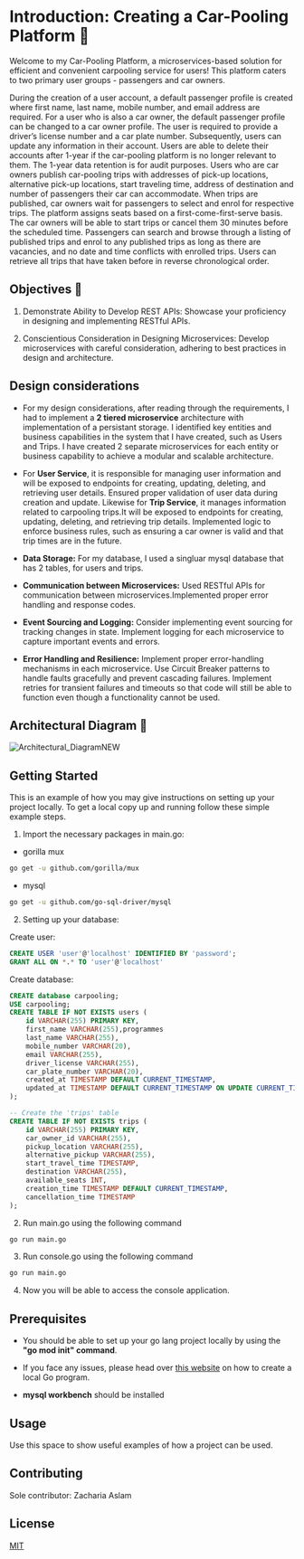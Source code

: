 # Introduction: Creating a Car-Pooling Platform 🚗
Welcome to my Car-Pooling Platform, a microservices-based solution for efficient and convenient carpooling service for users! This platform caters to two primary user groups - passengers and car owners. 

During the creation of a user account, a default passenger profile is created where first name, last name, mobile number, and email address are required. For a user who is also a car owner, the default passenger profile can be changed to a car owner profile. 
The user is required to provide a driver’s license number and a car plate number. Subsequently, users can update any information in their account. Users are able to delete their accounts after 1-year if the car-pooling platform is no longer relevant to them. The 1-year data retention is for audit purposes.
Users who are car owners publish car-pooling trips with addresses of pick-up locations, alternative pick-up locations, start traveling time, address of destination and number of passengers their car can accommodate. 
When trips are published, car owners wait for passengers to select and enrol for respective trips.
The platform assigns seats based on a first-come-first-serve basis. The car owners will be able to start trips or cancel them 30 minutes before the scheduled time. 
Passengers can search and browse through a listing of published trips and enrol to any published trips as long as there are vacancies, and no date and time conflicts with enrolled trips. 
Users can retrieve all trips that have taken before in reverse chronological order. 

## Objectives 🎯
1. Demonstrate Ability to Develop REST APIs: Showcase your proficiency in designing and implementing RESTful APIs.

2. Conscientious Consideration in Designing Microservices: Develop microservices with careful consideration, adhering to best practices in design and architecture.

## Design considerations

* For my design considerations,  after reading through the requirements, I had to implement a **2 tiered microservice** architecture with implementation of a persistant storage. I identified key entities and business capabilities in the system that I have created, such as Users and Trips. I have created 2 separate microservices for each entity or business capability to achieve a modular and scalable architecture.
  
* For **User Service**, it is responsible for managing user information and will be exposed to endpoints for creating, updating, deleting, and retrieving user details. Ensured proper validation of user data during creation and update. Likewise for **Trip Service**, it manages information related to carpooling trips.It will be exposed to endpoints for creating, updating, deleting, and retrieving trip details. Implemented logic to enforce business rules, such as ensuring a car owner is valid and that trip times are in the future.
  
* **Data Storage:** For my database, I used a singluar mysql database that has 2 tables, for users and trips.
  
* **Communication between Microservices:** Used RESTful APIs for communication between microservices.Implemented proper error handling and response codes.
  
* **Event Sourcing and Logging:** Consider implementing event sourcing for tracking changes in state. Implement logging for each microservice to capture important events and errors. 
  
* **Error Handling and Resilience:** Implement proper error-handling mechanisms in each microservice. Use Circuit Breaker patterns to handle faults gracefully and prevent cascading failures. Implement retries for transient failures and timeouts so that code will still be able to function even though a functionality cannot be used.


## Architectural Diagram 📐
![Architectural_DiagramNEW](https://github.com/Zachisastudent/ETI_Assignment-1/assets/92633277/fd38a1b3-9851-4ffa-8f56-87c15376cc51)


<!-- GETTING STARTED -->
## Getting Started 

This is an example of how you may give instructions on setting up your project locally.
To get a local copy up and running follow these simple example steps.
1. Import the necessary packages in main.go:
* gorilla mux
```sh
go get -u github.com/gorilla/mux
```

* mysql
```sh
go get -u github.com/go-sql-driver/mysql
```

2. Setting up your database:
   
Create user:
```sql
CREATE USER 'user'@'localhost' IDENTIFIED BY 'password';
GRANT ALL ON *.* TO 'user'@'localhost'
```

Create database:
```sql
CREATE database carpooling;
USE carpooling;
CREATE TABLE IF NOT EXISTS users (
    id VARCHAR(255) PRIMARY KEY,
    first_name VARCHAR(255),programmes
    last_name VARCHAR(255),
    mobile_number VARCHAR(20),
    email VARCHAR(255),
    driver_license VARCHAR(255),
    car_plate_number VARCHAR(20),
    created_at TIMESTAMP DEFAULT CURRENT_TIMESTAMP,
    updated_at TIMESTAMP DEFAULT CURRENT_TIMESTAMP ON UPDATE CURRENT_TIMESTAMP
);

-- Create the 'trips' table
CREATE TABLE IF NOT EXISTS trips (
    id VARCHAR(255) PRIMARY KEY,
    car_owner_id VARCHAR(255),
    pickup_location VARCHAR(255),
    alternative_pickup VARCHAR(255),
    start_travel_time TIMESTAMP,
    destination VARCHAR(255),
    available_seats INT,
    creation_time TIMESTAMP DEFAULT CURRENT_TIMESTAMP,
    cancellation_time TIMESTAMP
);
```

2. Run main.go using the following command
```sh
go run main.go
```

3. Run console.go using the following command
```sh
go run main.go
```

4. Now you will be able to access the console application.

## Prerequisites

* You should be able to set up your go lang project locally by using the **"go mod init" command**.

* If you face any issues, please head over [this website](https://go.dev/doc/tutorial/getting-started) on how to create a local Go program.

* **mysql workbench** should be installed


<!-- USAGE EXAMPLES -->
## Usage

Use this space to show useful examples of how a project can be used. 





## Contributing

Sole contributor: Zacharia Aslam

## License

[MIT](https://choosealicense.com/licenses/mit/)
